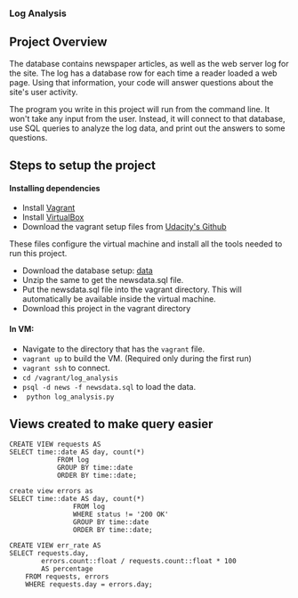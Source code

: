 ### Log Analysis

## Project Overview
The database contains newspaper articles, as well as the web server log for the site. The log has a database row for each time a reader loaded a web page. Using that information, your code will answer questions about the site's user activity.

The program you write in this project will run from the command line. It won't take any input from the user. Instead, it will connect to that database, use SQL queries to analyze the log data, and print out the answers to some questions.

## Steps to setup the project


#### Installing dependencies

- Install [Vagrant](https://www.vagrantup.com/)
- Install [VirtualBox](https://www.virtualbox.org/)
- Download the vagrant setup files from [Udacity's Github](https://github.com/udacity/fullstack-nanodegree-vm)

These files configure the virtual machine and install all the tools needed to run this project.

- Download the database setup: [data](https://d17h27t6h515a5.cloudfront.net/topher/2016/August/57b5f748_newsdata/newsdata.zip)
- Unzip the same to get the newsdata.sql file.
- Put the newsdata.sql file into the vagrant directory. This will automatically be available inside the virtual machine.
- Download this project in the vagrant directory

#### In VM:

- Navigate to the directory that has the `vagrant` file.
- ``` vagrant up ``` to build the VM. (Required only during the first run)
- ``` vagrant ssh ``` to connect.
- ``` cd /vagrant/log_analysis ```
- ``` psql -d news -f newsdata.sql ``` to load the data.
- ``` python log_analysis.py```



## Views created to make query easier
```
CREATE VIEW requests AS
SELECT time::date AS day, count(*)
            FROM log
            GROUP BY time::date
            ORDER BY time::date;

create view errors as 
SELECT time::date AS day, count(*)
                FROM log
                WHERE status != '200 OK'
                GROUP BY time::date
                ORDER BY time::date;

CREATE VIEW err_rate AS
SELECT requests.day,
        errors.count::float / requests.count::float * 100
        AS percentage
    FROM requests, errors
    WHERE requests.day = errors.day;
```
